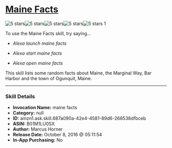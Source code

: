 # [Maine Facts](http://alexa.amazon.com/#skills/amzn1.ask.skill.687a090a-42e4-4581-89d6-268538dfbceb)
![5 stars](../../images/ic_star_black_18dp_1x.png)![5 stars](../../images/ic_star_black_18dp_1x.png)![5 stars](../../images/ic_star_black_18dp_1x.png)![5 stars](../../images/ic_star_black_18dp_1x.png)![5 stars](../../images/ic_star_black_18dp_1x.png) 1

To use the Maine Facts skill, try saying...

* *Alexa launch maine facts*

* *Alexa start maine facts*

* *Alexa open maine facts*

This skill lists some random facts about Maine, the Marginal Way, Bar Harbor and the town of Ogunquit, Maine.

***

### Skill Details

* **Invocation Name:** maine facts
* **Category:** null
* **ID:** amzn1.ask.skill.687a090a-42e4-4581-89d6-268538dfbceb
* **ASIN:** B01M1LU0SX
* **Author:** Marcus Horner
* **Release Date:** October 8, 2016 @ 05:11:54
* **In-App Purchasing:** No

